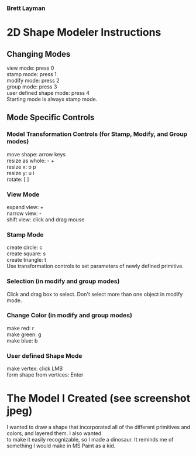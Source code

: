 ### Brett Layman

# 2D Shape Modeler Instructions

## Changing Modes

view mode: press 0  
stamp mode: press 1  
modify mode: press 2  
group mode: press 3  
user defined shape mode: press 4  
Starting mode is always stamp mode.

## Mode Specific Controls

### Model Transformation Controls (for Stamp, Modify, and Group modes)

move shape: arrow keys  
resize as whole: - +  
resize x: o p  
resize y: u i  
rotate: [ ]

### View Mode

expand view: +  
narrow view: -  
shift view: click and drag mouse

### Stamp Mode

create circle: c  
create square: s  
create triangle: t  
Use transformation controls to set parameters of newly defined primitive.

### Selection (in modify and group modes)

Click and drag box to select. Don't select more than one object in modify mode.

### Change Color (in modify and group modes)

make red: r  
make green: g  
make blue: b

### User defined Shape Mode  

make vertex: click LMB  
form shape from vertices: Enter


# The Model I Created (see screenshot jpeg)

I wanted to draw a shape that incorporated all of the different primitives and colors, and layered them. I also wanted  
 to make it easily recognizable, so I made a dinosaur. It reminds me of something I would make in MS Paint as a kid.
